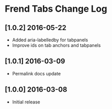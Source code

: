 # Frend Tabs Change Log

## [1.0.2] 2016-05-22
- Added aria-labelledby for tabpanels
- Improve ids on tab anchors and tabpanels

## [1.0.1] 2016-03-09
- Permalink docs update

## [1.0.0] 2016-03-08
- Initial release